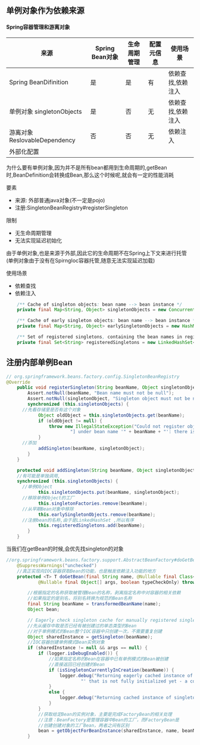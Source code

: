 ## 单例对象作为依赖来源

#### Spring容器管理和游离对象

| 来源                          | Spring Bean对象 | 生命周期管理 | 配置元信息 | 使用场景          |
| ----------------------------- | --------------- | ------------ | ---------- | ----------------- |
| Spring BeanDifinition         | 是              | 是           | 有         | 依赖查找,依赖注入 |
| 单例对象 singletonObjects     | 是              | 否           | 无         | 依赖查找,依赖注入 |
| 游离对象 ReslovableDependency | 否              | 否           | 无         | 依赖注入          |
| 外部化配置                    |                 |              |            |                   |

为什么要有单例对象,因为并不是所有bean都用到生命周期的,getBean时,BeanDefinition会转换成Bean,那么这个时候呢,就会有一定的性能消耗

要素

- 来源: 外部普通java对象(不一定是pojo)
- 注册:SingletonBeanRegistry#registerSingleton

限制

- 无生命周期管理
- 无法实现延迟初始化

由于单例对象,也是来源于外部,因此它的生命周期不在Spring上下文来进行托管(单例对象由于没有在SpirngIoc容器托管,随意无法实现延迟加载)

使用场景

- 依赖查找
- 依赖注入 

```java
	/** Cache of singleton objects: bean name --> bean instance */
	private final Map<String, Object> singletonObjects = new ConcurrentHashMap<>(256);

	/** Cache of early singleton objects: bean name --> bean instance */
	private final Map<String, Object> earlySingletonObjects = new HashMap<>(16);

	/** Set of registered singletons, containing the bean names in registration order */
	private final Set<String> registeredSingletons = new LinkedHashSet<>(256);
```

## 注册内部单例Bean

```java
// org.springframework.beans.factory.config.SingletonBeanRegistry
@Override
	public void registerSingleton(String beanName, Object singletonObject){
		Assert.notNull(beanName, "Bean name must not be null");
		Assert.notNull(singletonObject, "Singleton object must not be null");
		synchronized (this.singletonObjects) {
      //先看存储里是否有这个对象
			Object oldObject = this.singletonObjects.get(beanName);
			if (oldObject != null) {
				throw new IllegalStateException("Could not register object [" + singletonObject +
						"] under bean name '" + beanName + "': there is already object [" + oldObject + "] bound");
			}
      //添加
			addSingleton(beanName, singletonObject);
		}
	}

	protected void addSingleton(String beanName, Object singletonObject) {
	//有可能是单独调用,
    synchronized (this.singletonObjects) {
      //单例Object
			this.singletonObjects.put(beanName, singletonObject);
      //移除单例Object的工厂
			this.singletonFactories.remove(beanName);
      //从早期Bean对象中移除 
			this.earlySingletonObjects.remove(beanName);
      //注册bean的名称,由于是LinkedHashSet ,所以有序
			this.registeredSingletons.add(beanName);
		}
	}
```

当我们在getBean的时候,会优先找singleton的对象

```java
//org.springframework.beans.factory.support.AbstractBeanFactory#doGetBean
	@SuppressWarnings("unchecked")
	//真正实现向IOC容器获取Bean的功能，也是触发依赖注入功能的地方
	protected <T> T doGetBean(final String name, @Nullable final Class<T> requiredType,
			@Nullable final Object[] args, boolean typeCheckOnly) throws BeansException {

		//根据指定的名称获取被管理Bean的名称，剥离指定名称中对容器的相关依赖
		//如果指定的是别名，将别名转换为规范的Bean名称
		final String beanName = transformedBeanName(name);
		Object bean;

		// Eagerly check singleton cache for manually registered singletons.
		//先从缓存中取是否已经有被创建过的单态类型的Bean
		//对于单例模式的Bean整个IOC容器中只创建一次，不需要重复创建
		Object sharedInstance = getSingleton(beanName);
		//IOC容器创建单例模式Bean实例对象
		if (sharedInstance != null && args == null) {
			if (logger.isDebugEnabled()) {
				//如果指定名称的Bean在容器中已有单例模式的Bean被创建
				//直接返回已经创建的Bean
				if (isSingletonCurrentlyInCreation(beanName)) {
					logger.debug("Returning eagerly cached instance of singleton bean '" + beanName +
							"' that is not fully initialized yet - a consequence of a circular reference");
				}
				else {
					logger.debug("Returning cached instance of singleton bean '" + beanName + "'");
				}
			}
			//获取给定Bean的实例对象，主要是完成FactoryBean的相关处理
			//注意：BeanFactory是管理容器中Bean的工厂，而FactoryBean是
			//创建创建对象的工厂Bean，两者之间有区别
			bean = getObjectForBeanInstance(sharedInstance, name, beanName, null);
		}
```
